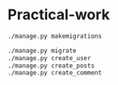 # Practical-work

```bash
./manage.py makemigrations
```

```bash
./manage.py migrate
./manage.py create_user
./manage.py create_posts
./manage.py create_comment
```